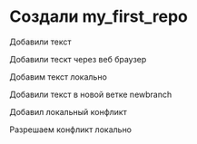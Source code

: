 # Создали my_first_repo 

Добавили текст

Добавили тескт через веб браузер

Добавим текст локально

Добавили текст в новой ветке newbranch

Добавил локальный конфликт

Разрешаем конфликт локально

